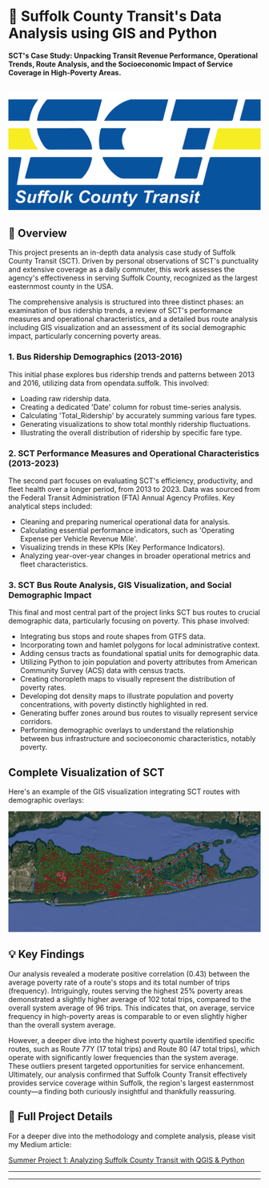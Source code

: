 #  🚌 Suffolk County Transit's Data Analysis using GIS and Python

**SCT's Case Study: Unpacking Transit Revenue Performance, Operational Trends, Route Analysis, and the Socioeconomic Impact of Service Coverage in High-Poverty Areas.**

![SCT_Logo](Images/sctlogo.png)
---

## 📄 Overview

This project presents an in-depth data analysis case study of Suffolk County Transit (SCT). Driven by personal observations of SCT's punctuality and extensive coverage as a daily commuter, this work assesses the agency's effectiveness in serving Suffolk County, recognized as the largest easternmost county in the USA.

The comprehensive analysis is structured into three distinct phases: an examination of bus ridership trends, a review of SCT's performance measures and operational characteristics, and a detailed bus route analysis including GIS visualization and an assessment of its social demographic impact, particularly concerning poverty areas.

### 1. Bus Ridership Demographics (2013-2016)

This initial phase explores bus ridership trends and patterns between 2013 and 2016, utilizing data from opendata.suffolk. This involved:
* Loading raw ridership data.
* Creating a dedicated 'Date' column for robust time-series analysis.
* Calculating 'Total_Ridership' by accurately summing various fare types.
* Generating visualizations to show total monthly ridership fluctuations.
* Illustrating the overall distribution of ridership by specific fare type.

### 2. SCT Performance Measures and Operational Characteristics (2013-2023)

The second part focuses on evaluating SCT's efficiency, productivity, and fleet health over a longer period, from 2013 to 2023. Data was sourced from the Federal Transit Administration (FTA) Annual Agency Profiles. Key analytical steps included:
* Cleaning and preparing numerical operational data for analysis.
* Calculating essential performance indicators, such as 'Operating Expense per Vehicle Revenue Mile'.
* Visualizing trends in these KPIs (Key Performance Indicators).
* Analyzing year-over-year changes in broader operational metrics and fleet characteristics.

### 3. SCT Bus Route Analysis, GIS Visualization, and Social Demographic Impact

This final and most central part of the project links SCT bus routes to crucial demographic data, particularly focusing on poverty. This phase involved:
* Integrating bus stops and route shapes from GTFS data.
* Incorporating town and hamlet polygons for local administrative context.
* Adding census tracts as foundational spatial units for demographic data.
* Utilizing Python to join population and poverty attributes from American Community Survey (ACS) data with census tracts.
* Creating choropleth maps to visually represent the distribution of poverty rates.
* Developing dot density maps to illustrate population and poverty concentrations, with poverty distinctly highlighted in red.
* Generating buffer zones around bus routes to visually represent service corridors.
* Performing demographic overlays to understand the relationship between bus infrastructure and socioeconomic characteristics, notably poverty.

## Complete Visualization of SCT

Here's an example of the GIS visualization integrating SCT routes with demographic overlays:

![QGIS Visualization of Suffolk County Map with SCT and Demographic Overlay](Images/map.png)

## 💡 Key Findings

Our analysis revealed a moderate positive correlation (0.43) between the average poverty rate of a route's stops and its total number of trips (frequency). Intriguingly, routes serving the highest 25% poverty areas demonstrated a slightly higher average of 102 total trips, compared to the overall system average of 96 trips. This indicates that, on average, service frequency in high-poverty areas is comparable to or even slightly higher than the overall system average.

However, a deeper dive into the highest poverty quartile identified specific routes, such as Route 77Y (17 total trips) and Route 80 (47 total trips), which operate with significantly lower frequencies than the system average. These outliers present targeted opportunities for service enhancement. Ultimately, our analysis confirmed that Suffolk County Transit effectively provides service coverage within Suffolk, the region's largest easternmost county—a finding both curiously insightful and thankfully reassuring.

## 🔗 Full Project Details

For a deeper dive into the methodology and complete analysis, please visit my Medium article:

[Summer Project 1: Analyzing Suffolk County Transit with QGIS & Python](https://medium.com/@vummadiharsha123/summer-project-1-analyzing-suffolk-county-transit-with-qgis-python-9482692bbb80)

---
---
